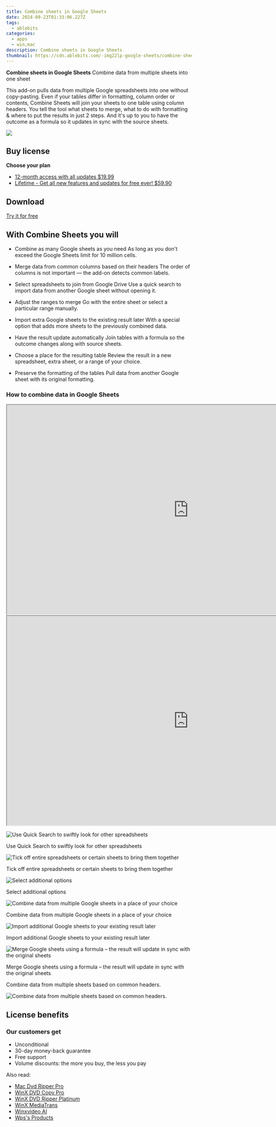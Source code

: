 ```yaml
---
title: Combine sheets in Google Sheets
date: 2024-09-23T01:33:06.227Z
tags: 
  - ablebits
categories: 
  - apps
  - win,mac
description: Combine sheets in Google Sheets
thumbnail: https://cdn.ablebits.com/-img22lp-google-sheets/combine-sheets/header-cover.webp
---
```


**Combine sheets in Google Sheets**
Combine data from multiple sheets into one sheet

This add-on pulls data from multiple Google spreadsheets into one without copy-pasting. Even if your tables differ in formatting, column order or contents, Combine Sheets will join your sheets to one table using column headers. You tell the tool what sheets to merge, what to do with formatting & where to put the results in just 2 steps. And it's up to you to have the outcome as a formula so it updates in sync with the source sheets.

![](https://cdn.ablebits.com/-img22lp-google-sheets/combine-sheets/header-cover.webp)

## Buy license

**Choose your plan**

- [12-month access with all updates $19.99](https://secure.2checkout.com/order/checkout.php?PRODS=4719411&QTY=1&AFFILIATE=108875&CART=1&CARD=2&DESIGN_TYPE=2&SHORT_FORM=1&COUPON=TrSbExpr-MjAdns-01&CLEAN_CART=ALL&SRC=website)
- [Lifetime - Get all new features and updates for free ever! $59.90](https://secure.2checkout.com/order/checkout.php?PRODS=4729643&QTY=1&AFFILIATE=108875&CART=1&CARD=2&DESIGN_TYPE=2&SHORT_FORM=1&CLEAN_CART=ALL&SRC=website)

## Download

[Try it for free](https://workspace.google.com/marketplace/app/combine_sheets/338552429820)

## With Combine Sheets you will

-   Combine as many Google sheets as you need As long as you don't exceed the Google Sheets limit for 10 million cells.
-   Merge data from common columns based on their headers The order of columns is not important — the add-on detects common labels.
-   Select spreadsheets to join from Google Drive Use a quick search to import data from another Google sheet without opening it.
-   Adjust the ranges to merge Go with the entire sheet or select a particular range manually.

-   Import extra Google sheets to the existing result later With a special option that adds more sheets to the previously combined data.
-   Have the result update automatically Join tables with a formula so the outcome changes along with source sheets.
-   Choose a place for the resulting table Review the result in a new spreadsheet, extra sheet, or a range of your choice.
-   Preserve the formatting of the tables Pull data from another Google sheet with its original formatting.

### How to combine data in Google Sheets

<iframe loading="lazy" width="984" height="567" class="" src="https://www.youtube-nocookie.com/embed/hlzEvZDo-QE" allow="encrypted-media" allowfullscreen=""></iframe>

<iframe loading="lazy" width="984" height="567" class="" src="https://www.youtube-nocookie.com/embed/cjChni-oUJo" allow="encrypted-media" allowfullscreen=""></iframe>

 ![Use Quick Search to swiftly look for other spreadsheets](https://cdn.ablebits.com/-img22lp-google-sheets/combine-sheets/quick-search-sheets.png)

Use Quick Search to swiftly look for other spreadsheets

 ![Tick off entire spreadsheets or certain sheets to bring them together](https://cdn.ablebits.com/-img22lp-google-sheets/combine-sheets/select-sheets.png)

Tick off entire spreadsheets or certain sheets to bring them together

 ![Select additional options](https://cdn.ablebits.com/-img22lp-google-sheets/combine-sheets/adjust-options.png)

Select additional options

 ![Combine data from multiple Google sheets in a place of your choice](https://cdn.ablebits.com/-img22lp-google-sheets/combine-sheets/combine-sheets-result.png)

Combine data from multiple Google sheets in a place of your choice

 ![Import additional Google sheets to your existing result later](https://cdn.ablebits.com/-img22lp-google-sheets/combine-sheets/add-to-result.png)

Import additional Google sheets to your existing result later

 ![Merge Google sheets using a formula – the result will update in sync with the original sheets](https://cdn.ablebits.com/-img22lp-google-sheets/combine-sheets/formula-result.png)

Merge Google sheets using a formula – the result will update in sync with the original sheets

Combine data from multiple sheets based on common headers.

 ![Combine data from multiple sheets based on common headers.](https://cdn.ablebits.com/-img22lp-google-sheets/combine-sheets/scheme-combine-sheets.png)

## License benefits

### Our customers get

- Unconditional
- 30-day money-back guarantee
- Free support
- Volume discounts: the more you buy, the less you pay 

<ins class="adsbygoogle"
      style="display:block"
      data-ad-client="ca-pub-7571918770474297"
      data-ad-slot="8358498916"
      data-ad-format="auto"
      data-full-width-responsive="true"></ins>

<span class="atpl-alsoreadstyle">Also read:</span>
<div><ul>
<li><a href="https://tools.techidaily.com/macdvdripperpro/products/"><u>Mac Dvd Ripper Pro </u></a></li>
<li><a href="https://tools.techidaily.com/winxdvd/dvd-copy-pro/"><u>WinX DVD Copy Pro</u></a></li>
<li><a href="https://tools.techidaily.com/winxdvd/dvd-ripper-platinum/"><u>WinX DVD Ripper Platinum</u></a></li>
<li><a href="https://tools.techidaily.com/winxdvd/mediatrans/"><u>WinX MediaTrans</u></a></li>
<li><a href="https://tools.techidaily.com/winxdvd/winxvideo-ai/"><u>Winxvideo AI</u></a></li>
<li><a href="https://tools.techidaily.com/wps/products/"><u>Wps's Products</u></a></li>
</ul></div>

